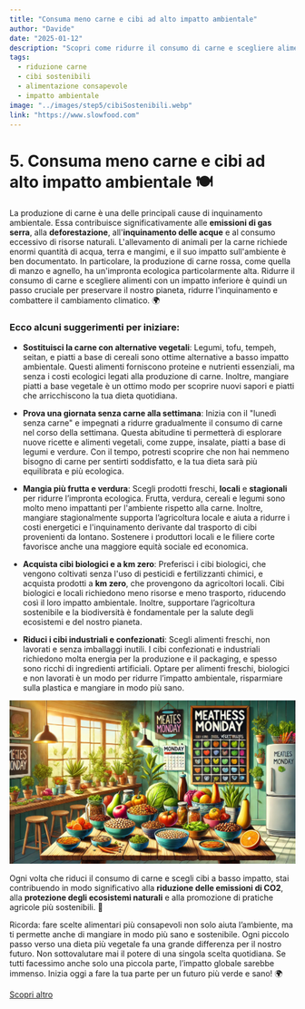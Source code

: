 ```yaml
---
title: "Consuma meno carne e cibi ad alto impatto ambientale"
author: "Davide"
date: "2025-01-12"
description: "Scopri come ridurre il consumo di carne e scegliere alimenti sostenibili per proteggere l'ambiente e promuovere uno stile di vita più sano."
tags:
  - riduzione carne
  - cibi sostenibili
  - alimentazione consapevole
  - impatto ambientale
image: "../images/step5/cibiSostenibili.webp"
link: "https://www.slowfood.com"
---
```

# 5. Consuma meno carne e cibi ad alto impatto ambientale 🍽️

La produzione di carne è una delle principali cause di inquinamento ambientale. Essa contribuisce significativamente alle **emissioni di gas serra**, alla **deforestazione**, all'**inquinamento delle acque** e al consumo eccessivo di risorse naturali. L'allevamento di animali per la carne richiede enormi quantità di acqua, terra e mangimi, e il suo impatto sull'ambiente è ben documentato. In particolare, la produzione di carne rossa, come quella di manzo e agnello, ha un'impronta ecologica particolarmente alta. Ridurre il consumo di carne e scegliere alimenti con un impatto inferiore è quindi un passo cruciale per preservare il nostro pianeta, ridurre l'inquinamento e combattere il cambiamento climatico. 🌍

### Ecco alcuni suggerimenti per iniziare:

- **Sostituisci la carne con alternative vegetali**: Legumi, tofu, tempeh, seitan, e piatti a base di cereali sono ottime alternative a basso impatto ambientale. Questi alimenti forniscono proteine e nutrienti essenziali, ma senza i costi ecologici legati alla produzione di carne. Inoltre, mangiare piatti a base vegetale è un ottimo modo per scoprire nuovi sapori e piatti che arricchiscono la tua dieta quotidiana.

- **Prova una giornata senza carne alla settimana**: Inizia con il "lunedì senza carne" e impegnati a ridurre gradualmente il consumo di carne nel corso della settimana. Questa abitudine ti permetterà di esplorare nuove ricette e alimenti vegetali, come zuppe, insalate, piatti a base di legumi e verdure. Con il tempo, potresti scoprire che non hai nemmeno bisogno di carne per sentirti soddisfatto, e la tua dieta sarà più equilibrata e più ecologica.

- **Mangia più frutta e verdura**: Scegli prodotti freschi, **locali** e **stagionali** per ridurre l’impronta ecologica. Frutta, verdura, cereali e legumi sono molto meno impattanti per l'ambiente rispetto alla carne. Inoltre, mangiare stagionalmente supporta l’agricoltura locale e aiuta a ridurre i costi energetici e l'inquinamento derivante dal trasporto di cibi provenienti da lontano. Sostenere i produttori locali e le filiere corte favorisce anche una maggiore equità sociale ed economica.

- **Acquista cibi biologici e a km zero**: Preferisci i cibi biologici, che vengono coltivati senza l'uso di pesticidi e fertilizzanti chimici, e acquista prodotti a **km zero**, che provengono da agricoltori locali. Cibi biologici e locali richiedono meno risorse e meno trasporto, riducendo così il loro impatto ambientale. Inoltre, supportare l’agricoltura sostenibile e la biodiversità è fondamentale per la salute degli ecosistemi e del nostro pianeta.

- **Riduci i cibi industriali e confezionati**: Scegli alimenti freschi, non lavorati e senza imballaggi inutili. I cibi confezionati e industriali richiedono molta energia per la produzione e il packaging, e spesso sono ricchi di ingredienti artificiali. Optare per alimenti freschi, biologici e non lavorati è un modo per ridurre l’impatto ambientale, risparmiare sulla plastica e mangiare in modo più sano.

![Cibi sostenibili](../images/step5/cibiSostenibili.webp)

Ogni volta che riduci il consumo di carne e scegli cibi a basso impatto, stai contribuendo in modo significativo alla **riduzione delle emissioni di CO2**, alla **protezione degli ecosistemi naturali** e alla promozione di pratiche agricole più sostenibili. 🌱

Ricorda: fare scelte alimentari più consapevoli non solo aiuta l’ambiente, ma ti permette anche di mangiare in modo più sano e sostenibile. Ogni piccolo passo verso una dieta più vegetale fa una grande differenza per il nostro futuro. Non sottovalutare mai il potere di una singola scelta quotidiana. Se tutti facessimo anche solo una piccola parte, l’impatto globale sarebbe immenso. Inizia oggi a fare la tua parte per un futuro più verde e sano! 🌍

[Scopri altro](https://www.slowfood.com)
